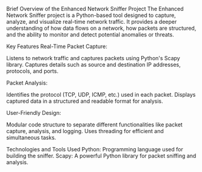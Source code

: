 Brief Overview of the Enhanced Network Sniffer Project
The Enhanced Network Sniffer project is a Python-based tool designed to capture, analyze, and visualize real-time network traffic. It provides a deeper understanding of how data flows on a network, how packets are structured, and the ability to monitor and detect potential anomalies or threats.

Key Features
Real-Time Packet Capture:

Listens to network traffic and captures packets using Python's Scapy library.
Captures details such as source and destination IP addresses, protocols, and ports.

Packet Analysis:

Identifies the protocol (TCP, UDP, ICMP, etc.) used in each packet.
Displays captured data in a structured and readable format for analysis.

User-Friendly Design:

Modular code structure to separate different functionalities like packet capture, analysis, and logging.
Uses threading for efficient and simultaneous tasks.

Technologies and Tools Used
Python: Programming language used for building the sniffer.
Scapy: A powerful Python library for packet sniffing and analysis.
